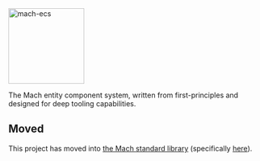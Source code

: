 <a href="https://machengine.org/pkg/mach-ecs">
    <picture>
        <source media="(prefers-color-scheme: dark)" srcset="https://machengine.org/assets/mach/ecs-full-dark.svg">
        <img alt="mach-ecs" src="https://machengine.org/assets/mach/ecs-full-light.svg" height="150px">
    </picture>
</a>

The Mach entity component system, written from first-principles and designed for deep tooling capabilities.

## Moved

This project has moved into [the Mach standard library](https://machengine.org/engine/stdlib/) (specifically [here](https://github.com/hexops/mach/tree/main/src/module)).
